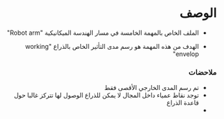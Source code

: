 
<h1 dir="rtl"> الوصف </h1>

<div dir="rtl">

- الملف الخاص بالمهمة الخامسة في مسار الهندسة الميكانيكية  "Robot arm"

- الهدف من هذه المهمة هو رسم مدى التأثير الخاص بالذراع "working envelop"

</div>



<h3 dir="rtl"> ملاحضات </h3>

<div dir="rtl">

- تم رسم المدى الخارجي الأقصى فقط
- توجد نقاط عمياء داخل المجال لا يمكن للذراع الوصول لها تتركز غالبا حول قاعدة الذراع
- 
  </div>
